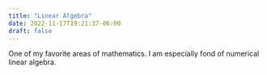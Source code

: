 ```yaml
---
title: "Linear Algebra"
date: 2022-11-17T19:21:37-06:00
draft: false
---
```


One of my favorite areas of mathematics.
I am especially fond of numerical linear algebra.


